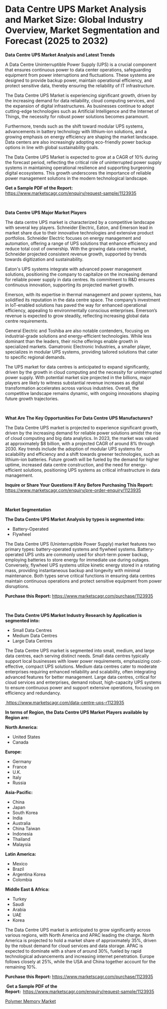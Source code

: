 <p><h1>Data Centre UPS Market Analysis and Market Size: Global Industry Overview, Market Segmentation and Forecast (2025 to 2032)</h1></p><p><strong>Data Centre UPS Market Analysis and Latest Trends</strong></p>
<p><p>A Data Centre Uninterruptible Power Supply (UPS) is a crucial component that ensures continuous power to data center operations, safeguarding equipment from power interruptions and fluctuations. These systems are designed to provide backup power, maintain operational efficiency, and protect sensitive data, thereby ensuring the reliability of IT infrastructure.</p><p>The Data Centre UPS Market is experiencing significant growth, driven by the increasing demand for data reliability, cloud computing services, and the expansion of digital infrastructures. As businesses continue to adopt cutting-edge technologies such as Artificial Intelligence and the Internet of Things, the necessity for robust power solutions becomes paramount. </p><p>Furthermore, trends such as the shift toward modular UPS systems, advancements in battery technology with lithium-ion solutions, and a growing emphasis on energy efficiency are shaping the market landscape. Data centers are also increasingly adopting eco-friendly power backup options in line with global sustainability goals.</p><p>The Data Centre UPS Market is expected to grow at a CAGR of 10% during the forecast period, reflecting the critical role of uninterrupted power supply systems in maintaining operational resilience and supporting burgeoning digital ecosystems. This growth underscores the importance of reliable power management solutions in the modern technological landscape.</p></p>
<p><strong>Get a Sample PDF of the Report:&nbsp;</strong> <a href="https://www.marketscagr.com/enquiry/request-sample/1123935?utm_campaign=2304&utm_medium=2&utm_source=Github&utm_content=ia&utm_term=06042025&utm_id=data-centre-ups">https://www.marketscagr.com/enquiry/request-sample/1123935</a></p>
<p>&nbsp;</p>
<p><strong>Data Centre UPS Major Market Players</strong></p>
<p><p>The data centre UPS market is characterized by a competitive landscape with several key players. Schneider Electric, Eaton, and Emerson lead in market share due to their innovative technologies and extensive product portfolios. Schneider Electric focuses on energy management and automation, offering a range of UPS solutions that enhance efficiency and reduce total cost of ownership. With the growing data centre market, Schneider projected consistent revenue growth, supported by trends towards digitization and sustainability.</p><p>Eaton's UPS systems integrate with advanced power management solutions, positioning the company to capitalize on the increasing demand for reliable power supply in data centres. Its commitment to R&D ensures continuous innovation, supporting its projected market growth.</p><p>Emerson, with its expertise in thermal management and power systems, has solidified its reputation in the data centre space. The company’s investment in IoT-enabled solutions has paved the way for enhanced operational efficiency, appealing to environmentally conscious enterprises. Emerson’s revenue is expected to grow steadily, reflecting increasing global data centre requirements.</p><p>General Electric and Toshiba are also notable contenders, focusing on industrial-grade solutions and energy-efficient technologies. While less dominant than the leaders, their niche offerings enable growth in specialized markets. Gamatronic Electronic Industries, a smaller player, specializes in modular UPS systems, providing tailored solutions that cater to specific regional demands.</p><p>The UPS market for data centres is anticipated to expand significantly, driven by the growth in cloud computing and the necessity for uninterrupted power supply. With potential market size projected in the billions, major players are likely to witness substantial revenue increases as digital transformation accelerates across various industries. Overall, the competitive landscape remains dynamic, with ongoing innovations shaping future growth trajectories.</p></p>
<p>&nbsp;</p>
<p><strong>What Are The Key Opportunities For Data Centre UPS Manufacturers?</strong></p>
<p><p>The Data Centre UPS market is projected to experience significant growth, driven by the increasing demand for reliable power solutions amidst the rise of cloud computing and big data analytics. In 2023, the market was valued at approximately $8 billion, with a projected CAGR of around 8% through 2030. Key trends include the adoption of modular UPS systems for scalability and efficiency and a shift towards greener technologies, such as lithium-ion batteries. Future growth will be fueled by the demand for higher uptime, increased data centre construction, and the need for energy-efficient solutions, positioning UPS systems as critical infrastructure in data management.</p></p>
<p><strong>Inquire or Share Your Questions If Any Before Purchasing This Report:</strong> <a href="https://www.marketscagr.com/enquiry/pre-order-enquiry/1123935?utm_campaign=2304&utm_medium=2&utm_source=Github&utm_content=ia&utm_term=06042025&utm_id=data-centre-ups">https://www.marketscagr.com/enquiry/pre-order-enquiry/1123935</a></p>
<p>&nbsp;</p>
<p><strong>Market Segmentation</strong></p>
<p><strong>The Data Centre UPS Market Analysis by types is segmented into:</strong></p>
<p><ul><li>Battery-Operated</li><li>Flywheel</li></ul></p>
<p><p>The Data Centre UPS (Uninterruptible Power Supply) market features two primary types: battery-operated systems and flywheel systems. Battery-operated UPS units are commonly used for short-term power backup, employing batteries to store energy for immediate use during outages. Conversely, flywheel UPS systems utilize kinetic energy stored in a rotating mass, providing instantaneous backup and longevity with minimal maintenance. Both types serve critical functions in ensuring data centres maintain continuous operations and protect sensitive equipment from power disruptions.</p></p>
<p><strong>Purchase this Report:&nbsp;</strong><a href="https://www.marketscagr.com/purchase/1123935?utm_campaign=2304&utm_medium=2&utm_source=Github&utm_content=ia&utm_term=06042025&utm_id=data-centre-ups">https://www.marketscagr.com/purchase/1123935</a></p>
<p>&nbsp;</p>
<p><strong>The Data Centre UPS Market Industry Research by Application is segmented into:</strong></p>
<p><ul><li>Small Data Centres</li><li>Medium Data Centres</li><li>Large Data Centres</li></ul></p>
<p><p>The Data Centre UPS market is segmented into small, medium, and large data centres, each serving distinct needs. Small data centres typically support local businesses with lower power requirements, emphasizing cost-effective, compact UPS solutions. Medium data centres cater to moderate enterprises requiring enhanced reliability and scalability, often integrating advanced features for better management. Large data centres, critical for cloud services and enterprises, demand robust, high-capacity UPS systems to ensure continuous power and support extensive operations, focusing on efficiency and redundancy.</p></p>
<p><a href="https://www.marketscagr.com/data-centre-ups-r1123935?utm_campaign=2304&utm_medium=2&utm_source=Github&utm_content=ia&utm_term=06042025&utm_id=data-centre-ups">&nbsp;https://www.marketscagr.com/data-centre-ups-r1123935</a></p>
<p><strong>In terms of Region, the Data Centre UPS Market Players available by Region are:</strong></p>
<p>
    <p> <strong> North America: </strong>
        <ul>
            <li>United States</li>
            <li>Canada</li>
        </ul>
        </p> 
    <p> <strong> Europe: </strong>
        <ul>
            <li>Germany</li>
            <li>France</li>
            <li>U.K.</li>
            <li>Italy</li>
            <li>Russia</li>
        </ul>
        </p> 
    <p> <strong> Asia-Pacific: </strong>
        <ul>
            <li>China</li>
            <li>Japan</li>
            <li>South Korea</li>
            <li>India</li>
            <li>Australia</li>
            <li>China Taiwan</li>
            <li>Indonesia</li>
            <li>Thailand</li>
            <li>Malaysia</li>
        </ul>
        </p> 
    <p> <strong> Latin America: </strong>
        <ul>
            <li>Mexico</li>
            <li>Brazil</li>
            <li>Argentina Korea</li>
            <li>Colombia</li>
        </ul>
        </p> 
    <p> <strong> Middle East & Africa: </strong>
        <ul>
            <li>Turkey</li>
            <li>Saudi</li>
            <li>Arabia</li>
            <li>UAE</li>
            <li>Korea</li>
        </ul>
    </p>
    </p>
<p><p>The Data Centre UPS market is anticipated to grow significantly across various regions, with North America and APAC leading the charge. North America is projected to hold a market share of approximately 35%, driven by the robust demand for cloud services and data storage. APAC is expected to dominate with a share of around 30%, fueled by rapid technological advancements and increasing internet penetration. Europe follows closely at 25%, while the USA and China together account for the remaining 10%.</p></p>
<p><strong>Purchase this Report: </strong><a href="https://www.marketscagr.com/purchase/1123935?utm_campaign=2304&utm_medium=2&utm_source=Github&utm_content=ia&utm_term=06042025&utm_id=data-centre-ups">https://www.marketscagr.com/purchase/1123935</a></p>
<p>&nbsp;<strong>Get a Sample PDF of the Report:&nbsp;&nbsp;</strong><a href="https://www.marketscagr.com/enquiry/request-sample/1123935?utm_campaign=2304&utm_medium=2&utm_source=Github&utm_content=ia&utm_term=06042025&utm_id=data-centre-ups">https://www.marketscagr.com/enquiry/request-sample/1123935</a></p>
<p><strong></strong></p>
<p><p><a href="https://github.com/ilonaenterline65/Market-Research-Report-List-1/blob/main/polymer-memory-market.md?utm_campaign=2304&utm_medium=2&utm_source=Github&utm_content=ia&utm_term=06042025&utm_id=data-centre-ups">Polymer Memory Market</a></p></p>
